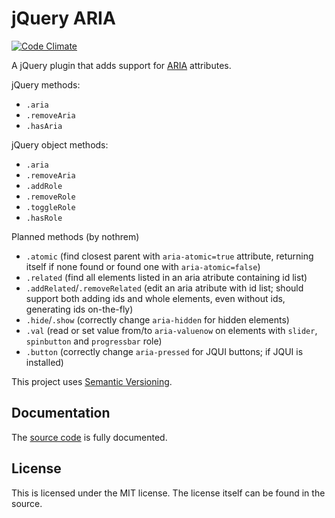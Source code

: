 # jQuery ARIA

[![Code Climate](https://codeclimate.com/github/orgsync/jquery-aria.png)](https://codeclimate.com/github/orgsync/jquery-aria)

A jQuery plugin that adds support for [ARIA](http://www.w3.org/WAI/intro/aria) attributes.

jQuery methods:
  * `.aria`
  * `.removeAria`
  * `.hasAria`

jQuery object methods:
  * `.aria`
  * `.removeAria`
  * `.addRole`
  * `.removeRole`
  * `.toggleRole`
  * `.hasRole`

Planned methods (by nothrem)
  * `.atomic` (find closest parent with `aria-atomic=true` attribute, returning itself if none found or found one with `aria-atomic=false`)
  * `.related` (find all elements listed in an aria atribute containing id list)
  * `.addRelated`/`.removeRelated` (edit an aria atribute with id list; should support both adding ids and whole elements, even without ids, generating ids on-the-fly)
  * `.hide`/`.show` (correctly change `aria-hidden` for hidden elements)
  * `.val` (read or set value from/to `aria-valuenow` on elements with `slider`, `spinbutton` and `progressbar` role)
  * `.button` (correctly change `aria-pressed` for JQUI buttons; if JQUI is installed)


This project uses [Semantic Versioning](http://semver.org/).

## Documentation

The [source code](https://github.com/orgsync/jquery-aria/blob/master/src/jquery.aria.js) is fully documented.

## License

This is licensed under the MIT license. The license itself can be found in the source.
